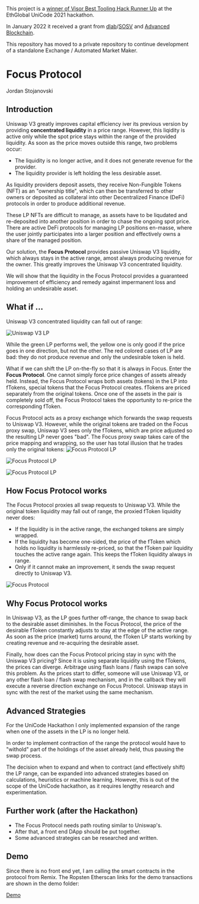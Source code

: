 This project is a [winner of Visor Best Tooling Hack Runner Up](https://showcase.ethglobal.com/unicode/focus) at the EthGlobal UniCode 2021 hackathon.

In January 2022 it received a grant from [dlab](https://dlab.vc/)/[SOSV](https://sosv.com/) and [Advanced Blockchain](https://www.advancedblockchain.com/).

This repository has moved to a private repository to continue development of a standalone Exchange / Automated Market Maker.

# Focus Protocol
Jordan Stojanovski
## Introduction

Uniswap V3 greatly improves capital efficiency iver its previous version by providing **concentrated liquidity** in a price range. However, this liqidity is active only while the spot price stays within the range of the provided liquidity. As soon as the price moves outside this range, two problems occur:
- The liquidity is no longer active, and it does not generate revenue for the provider.
- The liquidity provider is left holding the less desirable asset.

As liquidity providers deposit assets, they receive Non-Fungible Tokens (NFT) as an "ownership title", which can then be transferred to other owners or deposited as collateral into other Decentralized Finance (DeFi) protocols in order to produce additional revenue.

These LP NFTs are difficult to manage, as assets have to be liqudated and re-deposited into another position in order to chase the ongoing spot price. There are active DeFi protocols for managing LP positions en-masse, where the user jointly participates into a larger position and effectively owns a share of the managed position.

Our solution, the **Focus Protocol** provides passive Uniswap V3 liquidity, which always stays in the active range, amost always producing revenue for the owner. This greatly improves the Uniswap V3 concentrated liquidity.

We will show that the liquidity in the Focus Protocol provides a guaranteed improvement of efficiency and remedy against impermanent loss and holding an undesirable asset.
## What if ...

Uniswap V3 concentrated liquidity can fall out of range:

![Uniswap V3 LP](doc/UniswapV3LP.png)

While the green LP performs well, the yellow one is only good if the price goes in one direction, but not the other. The red colored cases of LP are bad: they do not produce revenue and only the undesirable token is held.

What if we can shift the LP on-the-fly so that it is always in Focus. Enter the **Focus Protocol**. One cannot simply force price changes of assets already held. Instead, the Focus Protocol wraps both assets (tokens) in the LP into fTokens, special tokens that the Focus Protocol creates. fTokens are priced separately from the original tokens. Once one of the assets in the pair is completely sold off, the Focus Protocol takes the opportunity to re-price the corresponding fToken.

Focus Protocol acts as a proxy exchange which forwards the swap requests to Uniswap V3. However, while the original tokens are traded on the Focus proxy swap, Uniswap V3 sees only the fTokens, which are price adjusted so the resulting LP never goes "bad". The Focus proxy swap takes care of the price mapping and wrapping, so the user has total illusion that he trades only the original tokens:
![Focus Protocol LP](doc/FocusProtocolLP.png)

![Focus Protocol LP](doc/FocusProtocolLPWC1.png)

![Focus Protocol LP](doc/FocusProtocolLPWC2.png)

## How Focus Protocol works

The Focus Protocol proxies all swap requests to Uniswap V3. While the original token liquidity may fall out of range, the proxied fToken liquidity never does:
- If the liquidity is in the active range, the exchanged tokens are simply wrapped.
- If the liquidity has become one-sided, the price of the fToken which holds no liquidity is harmlessly re-priced, so that the fToken pair liquidity touches the active range again. This keeps the fToken liquidity always in range.
- Only if it cannot make an improvement, it sends the swap request directly to Uniswap V3.

![Focus Protocol](doc/FocusProtocol.png)

## Why Focus Protocol works

In Uniswap V3, as the LP goes further off-range, the chance to swap back to the desirable asset diminishes. In the Focus Protocol, the price of the desirable fToken constantly adjusts to stay at the edge of the active range. As soon as the price (market) turns around, the fToken LP starts working by creating revenue and re-acquiring the desirable asset.

Finally, how does can the Focus Protocol pricing stay in sync with the Uniswap V3 pricing? Since it is using separate liquidity using the fTokens, the prices can diverge. Arbitrage using flash loans / flash swaps can solve this problem. As the prices start to differ, someone will use Uniswap V3, or any other flash loan / flash swap mechanism, and in the callback they will execute a reverse direction exchange on Focus Protocol. Uniswap stays in sync with the rest of the market using the same mechanism.
## Advanced Strategies

For the UniCode Hackathon I only implemented expansion of the range when one of the assets in the LP is no longer held. 

In order to implement contraction of the range the protocol would have to "withold" part of the holdings of the asset already held, thus pausing the swap process.

The decision when to expand and when to contract (and effectively shift) the LP range, can be expanded into advanced strategies based on calculations, heuristics or machine learning. However, this is out of the scope of the UniCode hackathon, as it requires lengthy research and experimentation.

## Further work (after the Hackathon)

- The Focus Protocol needs path routing similar to Uniswap's. 
- After that, a front end DApp should be put together.
- Some advanced strategies can be researched and written.
## Demo

Since there is no front end yet, I am calling the smart contracts in the protocol from Remix. The Ropsten Etherscan links for the demo transactions are shown in the demo folder:

[Demo](demo/README.md)